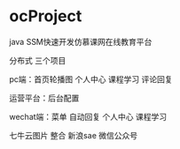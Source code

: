 # ocProject

java SSM快速开发仿慕课网在线教育平台

分布式 三个项目

pc端：首页轮播图 个人中心 课程学习 评论回复 

运营平台：后台配置

wechat端：菜单 自动回复 个人中心 课程学习

七牛云图片 整合
新浪sae
微信公众号